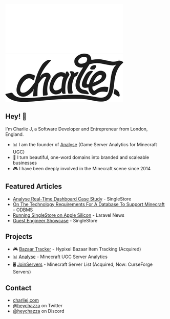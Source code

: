 ![Logo](.github/dark.svg#gh-dark-mode-only)
![Logo](.github/light.svg#gh-light-mode-only)

## Hey! 👋
I'm Charlie J, a Software Developer and Entrepreneur from London, England.

- 📊 I am the founder of [Analyse](https://analyse.net) (Game Server Analytics for Minecraft UGC)
- 🎨 I turn beautiful, one-word domains into branded and scaleable businesses
- 🎮 I have been deeply involved in the Minecraft scene since 2014

## Featured Articles
- [Analyse Real-Time Dashboard Case Study](https://www.singlestore.com/customers/analyse/) - SingleStore
- [On The Technology Requirements For A Database To Support Minecraft](https://www.odbms.org/2023/03/on-the-technology-requirements-for-a-database-to-support-minecraft-qa-with-charlie-joseph/) - ODBMS
- [Running SingleStore on Apple Silicon](https://laravel-news.com/running-singlestore-on-apple-silicon) - Laravel News
- [Guest Engineer Showcase](https://www.singlestore.com/blog/engineer-showcase-charlie-joseph/) - SingleStore

## Projects
- 🎮 [Bazaar Tracker](https://bazaartracker.com) - Hypixel Bazaar Item Tracking (Acquired)
- 📊 [Analyse](https://analyse.net) - Minecraft UGC Server Analytics
- 🖥️ [JoinServers](https://joinservers.com) - Minecraft Server List (Acquired, Now: CurseForge Servers)

## Contact
- [charliej.com](https://charliej.com)
- [@heychazza](https://twitter.com/heychazza) on Twitter
- [@heychazza](https://lookup.guru/631572156534358047) on Discord
